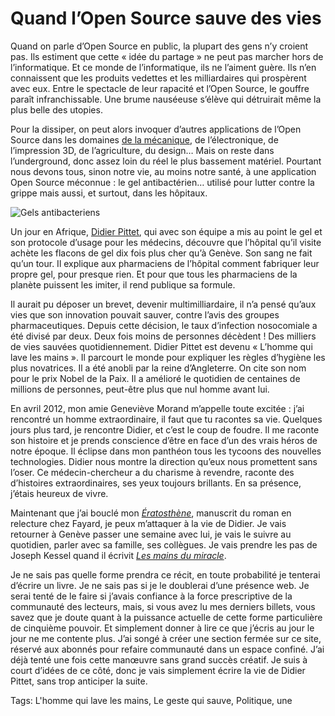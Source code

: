 # Quand l’Open Source sauve des vies

Quand on parle d’Open Source en public, la plupart des gens n’y croient pas. Ils estiment que cette « idée du partage » ne peut pas marcher hors de l’informatique. Et ce monde de l’informatique, ils ne l’aiment guère. Ils n’en connaissent que les produits vedettes et les milliardaires qui prospèrent avec eux. Entre le spectacle de leur rapacité et l’Open Source, le gouffre paraît infranchissable. Une brume nauséeuse s’élève qui détruirait même la plus belle des utopies.<span id="more-32581"></span>

Pour la dissiper, on peut alors invoquer d’autres applications de l’Open Source dans les domaines [de la mécanique](http://www.wedemain.fr/L-agriculteur-qui-prepare-la-revolution-open-source_a223.html), de l’électronique, de l’impression 3D, de l’agriculture, du design… Mais on reste dans l’underground, donc assez loin du réel le plus bassement matériel. Pourtant nous devons tous, sinon notre vie, au moins notre santé, à une application Open Source méconnue : le gel antibactérien… utilisé pour lutter contre la grippe mais aussi, et surtout, dans les hôpitaux.

![Gels antibacteriens](http://blog.tcrouzet.comhttps://tcrouzet.com/images_tc/2013/04/gel-antibacterien.jpg)

Un jour en Afrique, [Didier Pittet](http://en.wikipedia.org/wiki/Didier_Pittet), qui avec son équipe a mis au point le gel et son protocole d’usage pour les médecins, découvre que l’hôpital qu’il visite achète les flacons de gel dix fois plus cher qu’à Genève. Son sang ne fait qu’un tour. Il explique aux pharmaciens de l’hôpital comment fabriquer leur propre gel, pour presque rien. Et pour que tous les pharmaciens de la planète puissent les imiter, il rend publique sa formule.

Il aurait pu déposer un brevet, devenir multimilliardaire, il n’a pensé qu’aux vies que son innovation pouvait sauver, contre l’avis des groupes pharmaceutiques. Depuis cette décision, le taux d’infection nosocomiale a été divisé par deux. Deux fois moins de personnes décèdent ! Des milliers de vies sauvées quotidiennement. Didier Pittet est devenu « L’homme qui lave les mains ». Il parcourt le monde pour expliquer les règles d’hygiène les plus novatrices. Il a été anobli par la reine d’Angleterre. On cite son nom pour le prix Nobel de la Paix. Il a amélioré le quotidien de centaines de millions de personnes, peut-être plus que nul homme avant lui.

En avril 2012, mon amie Geneviève Morand m’appelle toute excitée : j’ai rencontré un homme extraordinaire, il faut que tu racontes sa vie. Quelques jours plus tard, je rencontre Didier, et c’est le coup de foudre. Il me raconte son histoire et je prends conscience d’être en face d’un des vrais héros de notre époque. Il éclipse dans mon panthéon tous les tycoons des nouvelles technologies. Didier nous montre la direction qu’eux nous promettent sans l’oser. Ce médecin-chercheur a du charisme à revendre, raconte des d’histoires extraordinaires, ses yeux toujours brillants. En sa présence, j’étais heureux de vivre.

Maintenant que j’ai bouclé mon [*Ératosthène*](http://blog.tcrouzet.com/eratosthene/), manuscrit du roman en relecture chez Fayard, je peux m’attaquer à la vie de Didier. Je vais retourner à Genève passer une semaine avec lui, je vais le suivre au quotidien, parler avec sa famille, ses collègues. Je vais prendre les pas de Joseph Kessel quand il écrivit [*Les mains du miracle*](http://blog.tcrouzet.com/2013/01/14/partager-ses-livres-pour-changer-le-monde/).

Je ne sais pas quelle forme prendra ce récit, en toute probabilité je tenterai d’écrire un livre. Je ne sais pas si je le doublerai d’une présence web. Je serai tenté de le faire si j’avais confiance à la force prescriptive de la communauté des lecteurs, mais, si vous avez lu mes derniers billets, vous savez que je doute quant à la puissance actuelle de cette forme particulière de cinquième pouvoir. Et simplement donner à lire ce que j’écris au jour le jour ne me contente plus. J’ai songé à créer une section fermée sur ce site, réservé aux abonnés pour refaire communauté dans un espace confiné. J’ai déjà tenté une fois cette manœuvre sans grand succès créatif. Je suis à court d’idées de ce côté, donc je vais simplement écrire la vie de Didier Pittet, sans trop anticiper la suite.

Tags: L'homme qui lave les mains, Le geste qui sauve, Politique, une